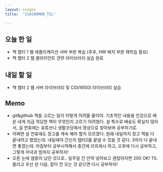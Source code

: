 ```yaml
---
layout: single
title:  "210208MON_TIL"

---
```


## 오늘 한 일

* 책 챕터 1 웹 애플리케이션 서버 부분 복습 (추후, HW 배치 부분 재학습 필요)
* 책 챕터 2 웹 클라이언트 관련 라이브러리 실습 완료

## 내일 할 일

* 책 챕터 2 웹 서버 라이브러리 및 CGI/WSGI 라이브러리 실습

## Memo

* git&github 책을 고르는 일이 이렇게 어려울 줄이야. 기초적인 내용을 인강으로 배운 내게 지금 적당한 책이 무엇인지 고르기 어려웠다. 설 특수로 배송도 확실치 않아서, 설 연휴에는 유튜브나 생활코딩에서 영상으로 찾아보며 공부하기로.
* 어쩌면 설 연휴에도 장고를 계속 해야 할지 모르겠다. 원래 내일까지 장고 책을 다 끝내려고 했었는데. 내일에야 간신히 챕터2를 끝낼 수 있을 것 같다. 3까지 다 끝내면 좋겠는데. 아침부터 공부시작해서 중간에 리프레시 하고, 오후에 다시 공부하고, 그렇게 저녁과 밤까지 공부하자!
* 오른 눈에 염증이 났던 것으로.. 일주일 간 안약 넣어보고 괜찮아지면 200 OK! TIL 올리고 우선 쉰 다음, 잠이 안 오는 것 같으면 다시 공부하자!